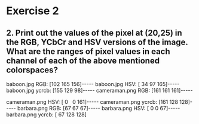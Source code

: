 # Exercise 2

## 2. Print out the values of the pixel at (20,25) in the RGB, YCbCr and HSV versions of the image. What are the ranges of pixel values in each channel of each of the above mentioned colorspaces?


baboon.jpg RGB: [102 165 156]-----
baboon.jpg HSV: [ 34  97 165]-----
baboon.jpg ycrcb: [155 129  98]-----
cameraman.png RGB: [161 161 161]-----

cameraman.png HSV: [  0   0 161]-----
cameraman.png ycrcb: [161 128 128]-----
barbara.png RGB: [67 67 67]-----
barbara.png HSV: [ 0  0 67]-----
barbara.png ycrcb: [ 67 128 128]
